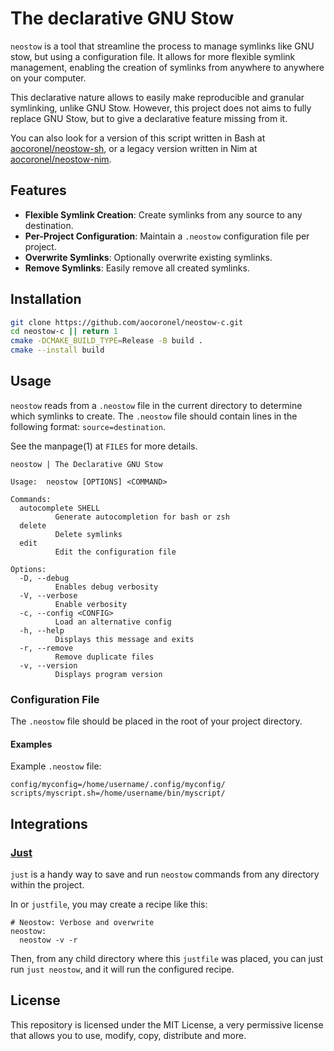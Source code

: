 # The declarative GNU Stow

`neostow` is a tool that streamline the process to manage symlinks like GNU stow, but using a configuration file. It allows for more flexible symlink management, enabling the creation of symlinks from anywhere to anywhere on your computer.

This declarative nature allows to easily make reproducible and granular symlinking, unlike GNU Stow. However, this project does not aims to fully replace GNU Stow, but to give a declarative feature missing from it.

You can also look for a version of this script written in Bash at [aocoronel/neostow-sh](https://github.com/aocoronel/neostow-sh), or a legacy version written in Nim at [aocoronel/neostow-nim](https://github.com/aocoronel/neostow-nim).

## Features

- **Flexible Symlink Creation**: Create symlinks from any source to any destination.
- **Per-Project Configuration**: Maintain a `.neostow` configuration file per project.
- **Overwrite Symlinks**: Optionally overwrite existing symlinks.
- **Remove Symlinks**: Easily remove all created symlinks.

## Installation

```bash
git clone https://github.com/aocoronel/neostow-c.git
cd neostow-c || return 1
cmake -DCMAKE_BUILD_TYPE=Release -B build .
cmake --install build
```

## Usage

`neostow` reads from a `.neostow` file in the current directory to determine which symlinks to create. The `.neostow` file should contain lines in the following format: `source=destination`.

See the manpage(1) at `FILES` for more details.

```console
neostow | The Declarative GNU Stow

Usage:  neostow [OPTIONS] <COMMAND>

Commands:
  autocomplete SHELL
          Generate autocompletion for bash or zsh
  delete
          Delete symlinks
  edit
          Edit the configuration file

Options:
  -D, --debug
          Enables debug verbosity
  -V, --verbose
          Enable verbosity
  -c, --config <CONFIG>
          Load an alternative config
  -h, --help
          Displays this message and exits
  -r, --remove
          Remove duplicate files
  -v, --version
          Displays program version
```

### Configuration File

The `.neostow` file should be placed in the root of your project directory.

#### Examples

Example `.neostow` file:

```
config/myconfig=/home/username/.config/myconfig/
scripts/myscript.sh=/home/username/bin/myscript/
```

## Integrations

### [Just](https://github.com/casey/just)

`just` is a handy way to save and run `neostow` commands from any directory within the project.

In or `justfile`, you may create a recipe like this:

```just
# Neostow: Verbose and overwrite
neostow:
  neostow -v -r
```

Then, from any child directory where this `justfile` was placed, you can just run `just neostow`, and it will run the configured recipe.

## License

This repository is licensed under the MIT License, a very permissive license that allows you to use, modify, copy, distribute and more.
